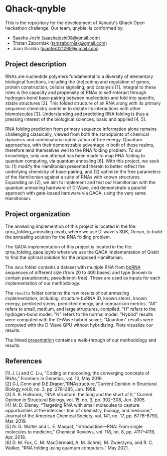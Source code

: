 # Qhack-qnyble

This is the repository for the development of Xanadu's Qhack Open hackathon challenge. Our team, qnyble, is conformed by:
- Saasha Joshi (saashajoshi08@gmail.com)
- Tristan Zaborniak (tsmzaborniak@gmail.com)
- Juan Giraldo (juanfer021299@gmail.com)

## Project description

RNAs are nucleotide polymers fundamental to a diversity of elementary biological functions, including the (de)coding and regulation of genes, protein construction, cellular signaling, and catalysis [1]. Integral to these roles is the capacity and propensity of RNAs to self-interact through hydrogen-bond base-pairing between nucleotides and fold into specific, stable structures [2]. This folded structure of an RNA along with its primary sequence chemistry combine to dictate its interactions with other biomolecules [3]. Understanding and predicting RNA folding is thus a pressing interest of the biological sciences, basic and applied [4, 5].

RNA folding prediction from primary sequence information alone remains challenging classically, viewed from both the standpoints of chemical dynamics and combinatorial optimization of free energy. Quantum approaches, with their demonstrable advantage in both of these realms, therefore lend themselves well to the RNA folding problem. To our knowledge, only one attempt has been made to map RNA folding to quantum computing, via quantum annealing [6]. With this project, we seek to: (1) modify the Hamiltonian presented therein to better reflect the underlying chemistry of base-pairing, and (2) optimize the free parameters of the Hamiltonian against a suite of RNAs with known structures. Expanding on (2), we aim to implement and test our Hamiltonian with the quantum annealing hardware of D-Wave, and demonstrate a parallel approach with gate-based hardware via QAOA, using the very same Hamiltonian.

## Project organization

The annealing implemention of this project is located in the file: qrna_folding_annealing.ipynb, where we use D-wave's SDK, Ocean, to build the annealing solution for the RNA folding problem.

The QAOA implementation of this project is located in the file: qrna_folding_qaoa.ipynb where we use the QAOA implementation of Qiskit to find the optimal solution for the proposed Hamiltonian. 

The `data` folder contains a dataset with multiple RNA from [bpRNA](http://bprna.cgrb.oregonstate.edu/index.html) sequences of different size (from 20 to 400 bases) and type (known to contain pseudoknots, pseudoknot-free). These are used as inputs for each implementation of our methodology. 

The `results` folder contains the raw results of out annealing implementation, including: structure bpRNA ID, known stems, known energy, predicted stems, predicted energy, and comparison metrics. "All" refers to small, medium, and large structures, compiled. "H" refers to the hydrogen-bond model. "N" refers to the normal model. "Hybrid" results were computed with the D-Wave hybrid solver; "Quantum" results were computed with the D-Wave QPU without hybridizing. Plots visualize our results.

The linked [presentation](https://docs.google.com/presentation/d/1r9f51t5CkaSBdAiReTvXFvJ-J_PL5B8CKlnhDdwZ0fM/edit?usp=sharing) contains a walk-through of our methodology and results.

## References

[1] J. Li and C. Liu, “Coding or noncoding, the converging concepts of RNAs,” Frontiers in
Genetics, vol. 10, May 2019.    
[2] G.L.Conn and D.E.Draper,“RNAstructure,”Current Opinion in Structural Biology,vol.8,
no. 3, pp. 278–285, Jun. 1998.    
[3] S. R. Holbrook, “RNA structure: the long and the short of it,” Current Opinion in Structural
Biology, vol. 15, no. 3, pp. 302–308, Jun. 2005.     
[4] M. D. Disney, “Targeting RNA with small molecules to capture opportunities at the intersec-
tion of chemistry, biology, and medicine,” Journal of the American Chemical Society, vol.
141, no. 17, pp. 6776–6790, Mar. 2019.   
[5] N. G. Walter and L. E. Maquat, “Introduction—RNA: From single molecules to medicine,”
Chemical Reviews, vol. 118, no. 8, pp. 4117–4119, Apr. 2018.    
[6] D. M. Fox, C. M. MacDermaid, A. M. Schreij, M. Zwierzyna, and R. C.
Walker, “RNA folding using quantum computers,” May 2021.    


